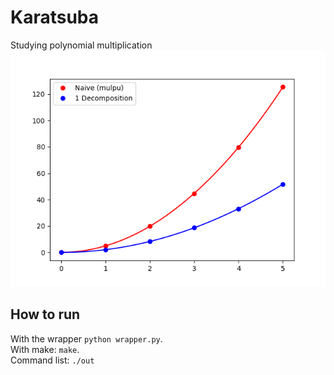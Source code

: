 # Karatsuba
Studying polynomial multiplication
![](performances.png)
## How to run
With the wrapper `python wrapper.py`.  
With make: `make`.  
Command list: `./out`
